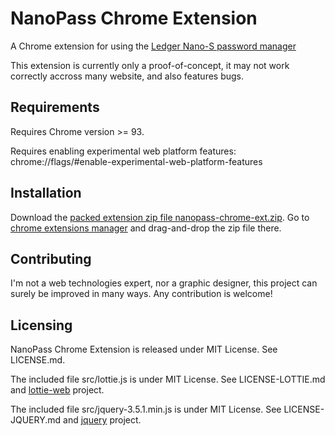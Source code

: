 # NanoPass Chrome Extension

A Chrome extension for using the
[Ledger Nano-S password manager](https://github.com/LedgerHQ/rust-app-password-manager/)

This extension is currently only a proof-of-concept, it may not work correctly
accross many website, and also features bugs.

## Requirements

Requires Chrome version >= 93.

Requires enabling experimental web platform features:
chrome://flags/#enable-experimental-web-platform-features

## Installation

Download the [packed extension zip file nanopass-chrome-ext.zip](nanopass-chrome-ext.zip).
Go to [chrome extensions manager](chrome://extensions/) and drag-and-drop the zip file there.

## Contributing

I'm not a web technologies expert, nor a graphic designer, this project can
surely be improved in many ways. Any contribution is welcome!

## Licensing

NanoPass Chrome Extension is released under MIT License.
See LICENSE.md.

The included file src/lottie.js is under MIT License.
See LICENSE-LOTTIE.md and [lottie-web](https://github.com/airbnb/lottie-web)
project.

The included file src/jquery-3.5.1.min.js is under MIT License.
See LICENSE-JQUERY.md and [jquery](https://github.com/jquery/jquery) project.
